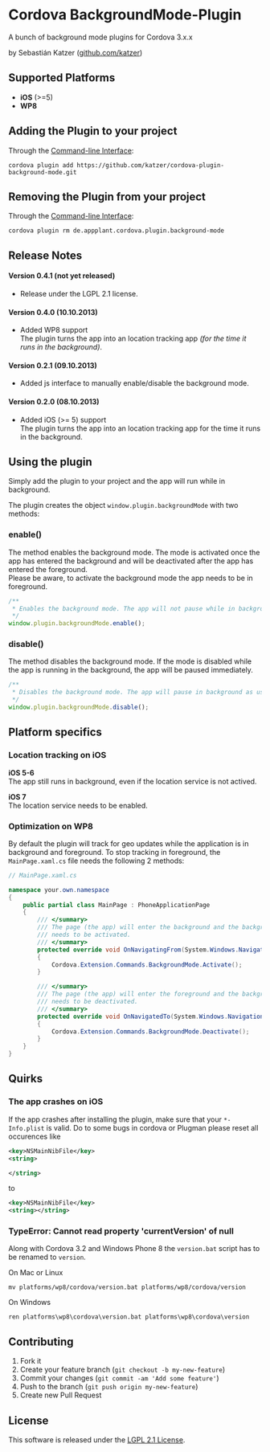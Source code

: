 Cordova BackgroundMode-Plugin
==============================

A bunch of background mode plugins for Cordova 3.x.x

by Sebastián Katzer ([github.com/katzer](https://github.com/katzer))

## Supported Platforms
- **iOS** (>=5)
- **WP8**

## Adding the Plugin to your project
Through the [Command-line Interface](http://cordova.apache.org/docs/en/3.0.0/guide_cli_index.md.html#The%20Command-line%20Interface):
```
cordova plugin add https://github.com/katzer/cordova-plugin-background-mode.git
```

## Removing the Plugin from your project
Through the [Command-line Interface](http://cordova.apache.org/docs/en/3.0.0/guide_cli_index.md.html#The%20Command-line%20Interface):
```
cordova plugin rm de.appplant.cordova.plugin.background-mode
```

## Release Notes
#### Version 0.4.1 (not yet released)
- Release under the LGPL 2.1 license.

#### Version 0.4.0 (10.10.2013)
- Added WP8 support<br>
  The plugin turns the app into an location tracking app *(for the time it runs in the background)*.

#### Version 0.2.1 (09.10.2013)
- Added js interface to manually enable/disable the background mode.

#### Version 0.2.0 (08.10.2013)
- Added iOS (>= 5) support<br>
  The plugin turns the app into an location tracking app for the time it runs in the background.

## Using the plugin
Simply add the plugin to your project and the app will run while in background.

The plugin creates the object ```window.plugin.backgroundMode``` with two methods:

### enable()
The method enables the background mode. The mode is activated once the app has entered the background and will be deactivated after the app has entered the foreground.<br>
Please be aware, to activate the background mode the app needs to be in foreground.

```javascript
/**
 * Enables the background mode. The app will not pause while in background.
 */
window.plugin.backgroundMode.enable();
```

### disable()
The method disables the background mode. If the mode is disabled while the app is running in the background, the app will be paused immediately.
```javascript
/**
 * Disables the background mode. The app will pause in background as usual.
 */
window.plugin.backgroundMode.disable();
```

## Platform specifics

### Location tracking on iOS
**iOS 5-6**<br>
The app still runs in background, even if the location service is not actived.

**iOS 7**<br>
The location service needs to be enabled.

### Optimization on WP8
By default the plugin will track for geo updates while the application is in background and foreground. To stop tracking in foreground, the `MainPage.xaml.cs` file needs the following 2 methods:
```c#
// MainPage.xaml.cs

namespace your.own.namespace
{
    public partial class MainPage : PhoneApplicationPage
    {
        /// </summary>
        /// The page (the app) will enter the background and the background mode
        /// needs to be activated.
        /// </summary>
        protected override void OnNavigatingFrom(System.Windows.Navigation.NavigatingCancelEventArgs e)
        {
            Cordova.Extension.Commands.BackgroundMode.Activate();
        }

        /// </summary>
        /// The page (the app) will enter the foreground and the background mode
        /// needs to be deactivated.
        /// </summary>
        protected override void OnNavigatedTo(System.Windows.Navigation.NavigationEventArgs e)
        {
            Cordova.Extension.Commands.BackgroundMode.Deactivate();
        }
    }
}
```

## Quirks

### The app crashes on iOS
If the app crashes after installing the plugin, make sure that your `*-Info.plist` is valid.
Do to some bugs in cordova or Plugman please reset all occurences like
```xml
<key>NSMainNibFile</key>
<string>

</string>
```
to
```xml
<key>NSMainNibFile</key>
<string></string>
```

### TypeError: Cannot read property 'currentVersion' of null
Along with Cordova 3.2 and Windows Phone 8 the `version.bat` script has to be renamed to `version`.

On Mac or Linux
```
mv platforms/wp8/cordova/version.bat platforms/wp8/cordova/version
```
On Windows
```
ren platforms\wp8\cordova\version.bat platforms\wp8\cordova\version
```

## Contributing

1. Fork it
2. Create your feature branch (`git checkout -b my-new-feature`)
3. Commit your changes (`git commit -am 'Add some feature'`)
4. Push to the branch (`git push origin my-new-feature`)
5. Create new Pull Request

## License

This software is released under the [LGPL 2.1 License](http://opensource.org/licenses/LGPL-2.1).
